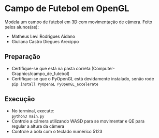 # Campo de Futebol em OpenGL

Modela um campo de futebol em 3D com movimentação de câmera. Feito pelos alunos(as):
- Matheus Levi Rodrigues Aidano
- Giuliana Castro Diegues Arecippo

## Preparação
- Certifique-se que está na pasta correta (Computer-Graphics/campo_de_futebol)
- Certifique-se que o PyOpenGL está devidamente instalado, senão rode ``` pip install PyOpenGL PyOpenGL_accelerate ```

## Execução
- No terminal, execute: <br>
``` python3 main.py ```
- Controle a câmera utilizando WASD para se movimentar e QE para regular a altura da câmera
- Controle a bola com o teclado numérico 5123